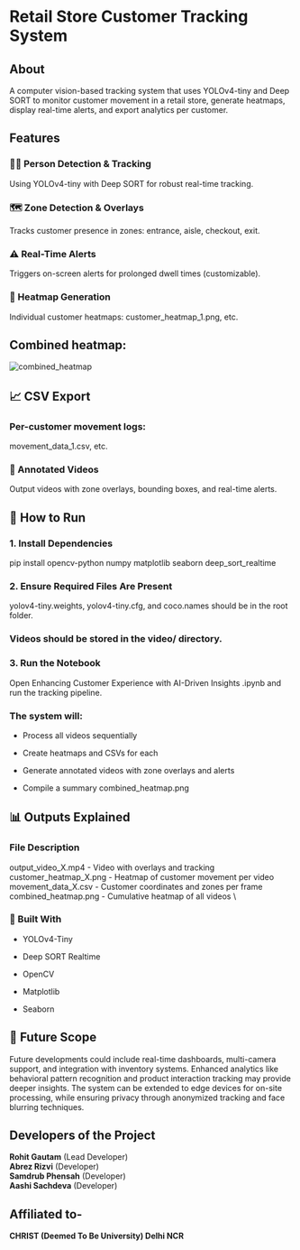 # Retail Store Customer Tracking System

## About

A computer vision-based tracking system that uses YOLOv4-tiny and Deep SORT to monitor customer movement in a retail store, generate heatmaps, display real-time alerts, and export analytics per customer.

## Features
### 🧍‍♂️ Person Detection & Tracking
Using YOLOv4-tiny with Deep SORT for robust real-time tracking.

### 🗺️ Zone Detection & Overlays 
Tracks customer presence in zones: entrance, aisle, checkout, exit.

### ⚠️ Real-Time Alerts
Triggers on-screen alerts for prolonged dwell times (customizable).

### 📸 Heatmap Generation

Individual customer heatmaps: customer_heatmap_1.png, etc.

## Combined heatmap: 
![combined_heatmap](https://github.com/user-attachments/assets/9ae7f80d-afb8-448e-be09-b52cf50c382c)


## 📈 CSV Export

### Per-customer movement logs: 
movement_data_1.csv, etc.

### 🎥 Annotated Videos
Output videos with zone overlays, bounding boxes, and real-time alerts.


## 🚀 How to Run

### 1. Install Dependencies

pip install opencv-python numpy matplotlib seaborn deep_sort_realtime

### 2. Ensure Required Files Are Present

yolov4-tiny.weights, yolov4-tiny.cfg, and coco.names should be in the root folder.

### Videos should be stored in the video/ directory.

### 3. Run the Notebook
Open Enhancing Customer Experience with AI-Driven Insights .ipynb and run the tracking pipeline.

### The system will:

- Process all videos sequentially

* Create heatmaps and CSVs for each

+ Generate annotated videos with zone overlays and alerts

- Compile a summary combined_heatmap.png

## 📊 Outputs Explained

### File	Description
output_video_X.mp4 - Video with overlays and tracking \
customer_heatmap_X.png -	Heatmap of customer movement per video \
movement_data_X.csv -	Customer coordinates and zones per frame \
combined_heatmap.png -	Cumulative heatmap of all videos \

### 🧠 Built With
- YOLOv4-Tiny
* Deep SORT Realtime
+ OpenCV
- Matplotlib
* Seaborn

## 🔮 Future Scope

Future developments could include real-time dashboards, multi-camera support, and integration with inventory systems. Enhanced analytics like behavioral pattern recognition and product interaction tracking may provide deeper insights. The system can be extended to edge devices for on-site processing, while ensuring privacy through anonymized tracking and face blurring techniques.

## Developers of the Project

**Rohit Gautam** (Lead Developer) \
**Abrez Rizvi** (Developer) \
**Samdrub Phensah** (Developer) \
**Aashi Sachdeva** (Developer) 

 ## Affiliated to-
 **CHRIST (Deemed To Be University) Delhi NCR**
